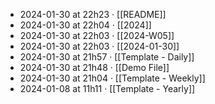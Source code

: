 - 2024-01-30 at 22h23 · [[README]]
- 2024-01-30 at 22h04 · [[2024]]
- 2024-01-30 at 22h03 · [[2024-W05]]
- 2024-01-30 at 22h03 · [[2024-01-30]]
- 2024-01-30 at 21h57 · [[Template - Daily]]
- 2024-01-30 at 21h48 · [[Demo File]]
- 2024-01-30 at 21h04 · [[Template - Weekly]]
- 2024-01-08 at 11h11 · [[Template - Yearly]]
